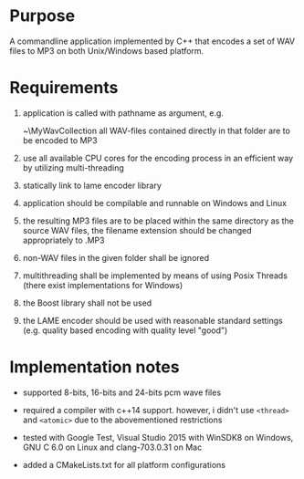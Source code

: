 # Purpose

A commandline application implemented by C++ that encodes a set of WAV files to MP3 on both Unix/Windows based platform.
 
# Requirements
 
1. application is called with pathname as argument, e.g.

   <applicationname> ~\MyWavCollection all WAV-files contained directly in that folder are to be encoded to MP3

2. use all available CPU cores for the encoding process in an efficient way by utilizing multi-threading
 
3. statically link to lame encoder library
 
4. application should be compilable and runnable on Windows and Linux

5. the resulting MP3 files are to be placed within the same directory as the source WAV files, the filename extension should be changed appropriately to .MP3
 
6. non-WAV files in the given folder shall be ignored
 
7. multithreading shall be implemented by means of using Posix Threads (there exist implementations for Windows)
 
8. the Boost library shall not be used
 
9. the LAME encoder should be used with reasonable standard settings (e.g. quality based encoding with quality level "good")

# Implementation notes

* supported 8-bits, 16-bits and 24-bits pcm wave files

* required a compiler with c++14 support. however, i didn't use `<thread>` and `<atomic>` due to the abovementioned restrictions

* tested with Google Test, Visual Studio 2015 with WinSDK8 on Windows, GNU C 6.0 on Linux and clang-703.0.31 on Mac

* added a CMakeLists.txt for all platform configurations

